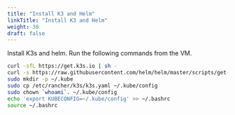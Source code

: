 ```yaml
---
title: "Install K3 and Helm"
linkTitle: "Install K3 and Helm"
weight: 30
draft: false
---
```



Install K3s and helm. Run the following commands from the VM.
```bash
curl -sfL https://get.k3s.io | sh -
curl -s https://raw.githubusercontent.com/helm/helm/master/scripts/get-helm-3 | bash
sudo mkdir -p ~/.kube
sudo cp /etc/rancher/k3s/k3s.yaml ~/.kube/config
sudo chown `whoami`. ~/.kube/config
echo 'export KUBECONFIG=~/.kube/config' >> ~/.bashrc
source ~/.bashrc
```
